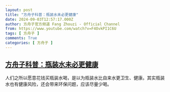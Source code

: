```yaml
---
layout: post
title: "方舟子科普：瓶装水未必更健康"
date: 2024-09-03T12:57:17.000Z
author: 方舟子官方频道 Fang Zhouzi - Official Channel
from: https://www.youtube.com/watch?v=F4OvkPI1C6U
tags: [ 方舟子 ]
comments: True
categories: [ 方舟子 ]
---
```

<!--1725368237000-->
[方舟子科普：瓶装水未必更健康](https://www.youtube.com/watch?v=F4OvkPI1C6U)
------

<div>
人们之所以愿意花钱买瓶装水喝，是以为瓶装水比自来水更卫生、健康。其实瓶装水也有健康风险，还会带来环保问题，应该尽量少喝。
</div>

